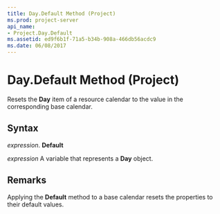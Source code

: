 ```yaml
---
title: Day.Default Method (Project)
ms.prod: project-server
api_name:
- Project.Day.Default
ms.assetid: ed9f6b1f-71a5-b34b-908a-466db56acdc9
ms.date: 06/08/2017
---
```



# Day.Default Method (Project)

Resets the  **Day** item of a resource calendar to the value in the corresponding base calendar.


## Syntax

 _expression_. **Default**

 _expression_ A variable that represents a **Day** object.


## Remarks

Applying the  **Default** method to a base calendar resets the properties to their default values.



